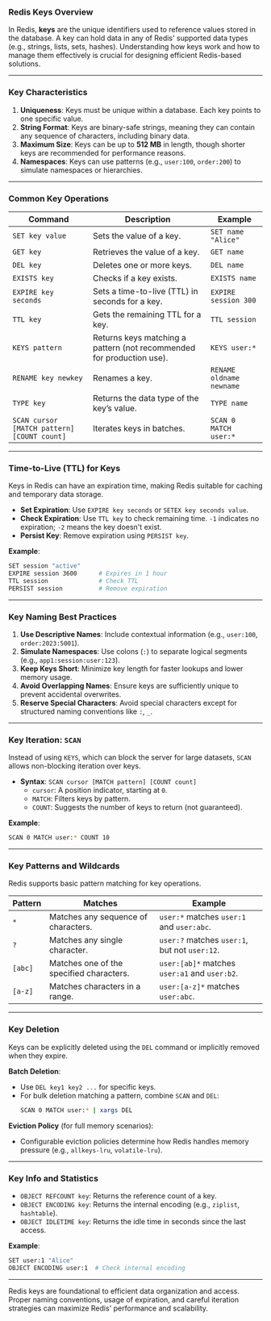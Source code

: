 ### Redis Keys Overview

In Redis, **keys** are the unique identifiers used to reference values stored in the database. A key can hold data in any of Redis' supported data types (e.g., strings, lists, sets, hashes). Understanding how keys work and how to manage them effectively is crucial for designing efficient Redis-based solutions.

---

### Key Characteristics
1. **Uniqueness**: Keys must be unique within a database. Each key points to one specific value.
2. **String Format**: Keys are binary-safe strings, meaning they can contain any sequence of characters, including binary data.
3. **Maximum Size**: Keys can be up to **512 MB** in length, though shorter keys are recommended for performance reasons.
4. **Namespaces**: Keys can use patterns (e.g., `user:100`, `order:200`) to simulate namespaces or hierarchies.

---

### Common Key Operations
| **Command**         | **Description**                                      | **Example**                 |
|----------------------|------------------------------------------------------|-----------------------------|
| `SET key value`      | Sets the value of a key.                             | `SET name "Alice"`          |
| `GET key`            | Retrieves the value of a key.                        | `GET name`                  |
| `DEL key`            | Deletes one or more keys.                            | `DEL name`                  |
| `EXISTS key`         | Checks if a key exists.                              | `EXISTS name`               |
| `EXPIRE key seconds` | Sets a time-to-live (TTL) in seconds for a key.      | `EXPIRE session 300`        |
| `TTL key`            | Gets the remaining TTL for a key.                    | `TTL session`               |
| `KEYS pattern`       | Returns keys matching a pattern (not recommended for production use). | `KEYS user:*` |
| `RENAME key newkey`  | Renames a key.                                       | `RENAME oldname newname`    |
| `TYPE key`           | Returns the data type of the key’s value.            | `TYPE name`                 |
| `SCAN cursor [MATCH pattern] [COUNT count]` | Iterates keys in batches.    | `SCAN 0 MATCH user:*`       |

---

### Time-to-Live (TTL) for Keys
Keys in Redis can have an expiration time, making Redis suitable for caching and temporary data storage.

- **Set Expiration**: Use `EXPIRE key seconds` or `SETEX key seconds value`.
- **Check Expiration**: Use `TTL key` to check remaining time. `-1` indicates no expiration; `-2` means the key doesn't exist.
- **Persist Key**: Remove expiration using `PERSIST key`.

**Example**:
```bash
SET session "active"
EXPIRE session 3600      # Expires in 1 hour
TTL session              # Check TTL
PERSIST session          # Remove expiration
```

---

### Key Naming Best Practices
1. **Use Descriptive Names**: Include contextual information (e.g., `user:100`, `order:2023:5001`).
2. **Simulate Namespaces**: Use colons (`:`) to separate logical segments (e.g., `app1:session:user:123`).
3. **Keep Keys Short**: Minimize key length for faster lookups and lower memory usage.
4. **Avoid Overlapping Names**: Ensure keys are sufficiently unique to prevent accidental overwrites.
5. **Reserve Special Characters**: Avoid special characters except for structured naming conventions like `:`, `_`.

---

### Key Iteration: `SCAN`
Instead of using `KEYS`, which can block the server for large datasets, `SCAN` allows non-blocking iteration over keys.

- **Syntax**: `SCAN cursor [MATCH pattern] [COUNT count]`
  - `cursor`: A position indicator, starting at `0`.
  - `MATCH`: Filters keys by pattern.
  - `COUNT`: Suggests the number of keys to return (not guaranteed).

**Example**:
```bash
SCAN 0 MATCH user:* COUNT 10
```

---

### Key Patterns and Wildcards
Redis supports basic pattern matching for key operations.

| **Pattern** | **Matches**                     | **Example**                 |
|-------------|---------------------------------|-----------------------------|
| `*`         | Matches any sequence of characters. | `user:*` matches `user:1` and `user:abc`. |
| `?`         | Matches any single character.   | `user:?` matches `user:1`, but not `user:12`. |
| `[abc]`     | Matches one of the specified characters. | `user:[ab]*` matches `user:a1` and `user:b2`. |
| `[a-z]`     | Matches characters in a range.  | `user:[a-z]*` matches `user:abc`. |

---

### Key Deletion
Keys can be explicitly deleted using the `DEL` command or implicitly removed when they expire.

**Batch Deletion**:
- Use `DEL key1 key2 ...` for specific keys.
- For bulk deletion matching a pattern, combine `SCAN` and `DEL`:
  ```bash
  SCAN 0 MATCH user:* | xargs DEL
  ```

**Eviction Policy** (for full memory scenarios):
- Configurable eviction policies determine how Redis handles memory pressure (e.g., `allkeys-lru`, `volatile-lru`).

---

### Key Info and Statistics
- `OBJECT REFCOUNT key`: Returns the reference count of a key.
- `OBJECT ENCODING key`: Returns the internal encoding (e.g., `ziplist`, `hashtable`).
- `OBJECT IDLETIME key`: Returns the idle time in seconds since the last access.

**Example**:
```bash
SET user:1 "Alice"
OBJECT ENCODING user:1  # Check internal encoding
```

---

Redis keys are foundational to efficient data organization and access. Proper naming conventions, usage of expiration, and careful iteration strategies can maximize Redis' performance and scalability.
